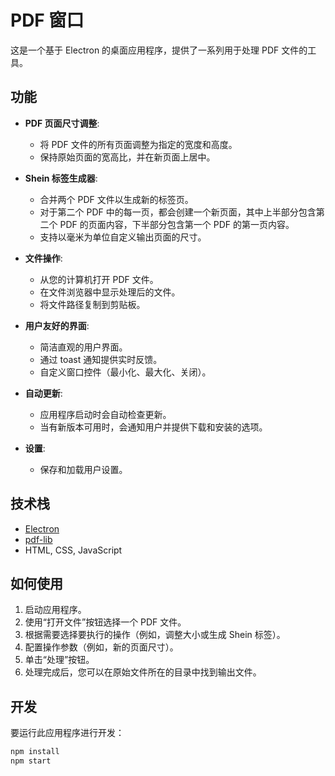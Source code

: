 # PDF 窗口

这是一个基于 Electron 的桌面应用程序，提供了一系列用于处理 PDF 文件的工具。

## 功能

*   **PDF 页面尺寸调整**:
    *   将 PDF 文件的所有页面调整为指定的宽度和高度。
    *   保持原始页面的宽高比，并在新页面上居中。

*   **Shein 标签生成器**:
    *   合并两个 PDF 文件以生成新的标签页。
    *   对于第二个 PDF 中的每一页，都会创建一个新页面，其中上半部分包含第二个 PDF 的页面内容，下半部分包含第一个 PDF 的第一页内容。
    *   支持以毫米为单位自定义输出页面的尺寸。

*   **文件操作**:
    *   从您的计算机打开 PDF 文件。
    *   在文件浏览器中显示处理后的文件。
    *   将文件路径复制到剪贴板。

*   **用户友好的界面**:
    *   简洁直观的用户界面。
    *   通过 toast 通知提供实时反馈。
    *   自定义窗口控件（最小化、最大化、关闭）。

*   **自动更新**:
    *   应用程序启动时会自动检查更新。
    *   当有新版本可用时，会通知用户并提供下载和安装的选项。

*   **设置**:
    *   保存和加载用户设置。

## 技术栈

*   [Electron](https://www.electronjs.org/)
*   [pdf-lib](https://pdf-lib.js.org/)
*   HTML, CSS, JavaScript

## 如何使用

1.  启动应用程序。
2.  使用“打开文件”按钮选择一个 PDF 文件。
3.  根据需要选择要执行的操作（例如，调整大小或生成 Shein 标签）。
4.  配置操作参数（例如，新的页面尺寸）。
5.  单击“处理”按钮。
6.  处理完成后，您可以在原始文件所在的目录中找到输出文件。

## 开发

要运行此应用程序进行开发：

```bash
npm install
npm start